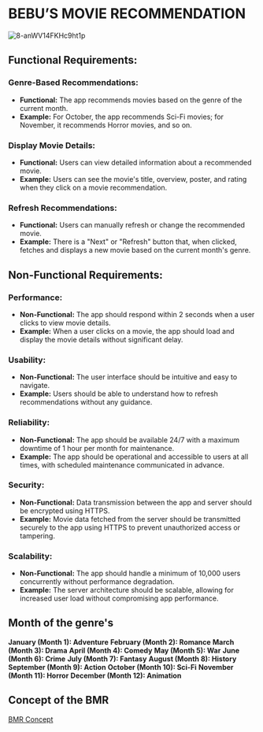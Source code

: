 # BEBU’S MOVIE RECOMMENDATION
![8-anWV14FKHc9ht1p](https://github.com/JshMaxer/BMR/assets/78284063/b4a068a0-dd49-4a12-a717-903ecdc88b23)


## Functional Requirements:

### Genre-Based Recommendations:

- **Functional:** The app recommends movies based on the genre of the current month.
- **Example:** For October, the app recommends Sci-Fi movies; for November, it recommends Horror movies, and so on.

### Display Movie Details:

- **Functional:** Users can view detailed information about a recommended movie.
- **Example:** Users can see the movie's title, overview, poster, and rating when they click on a movie recommendation.

### Refresh Recommendations:

- **Functional:** Users can manually refresh or change the recommended movie.
- **Example:** There is a "Next" or "Refresh" button that, when clicked, fetches and displays a new movie based on the current month's genre.

## Non-Functional Requirements:

### Performance:

- **Non-Functional:** The app should respond within 2 seconds when a user clicks to view movie details.
- **Example:** When a user clicks on a movie, the app should load and display the movie details without significant delay.

### Usability:

- **Non-Functional:** The user interface should be intuitive and easy to navigate.
- **Example:** Users should be able to understand how to refresh recommendations without any guidance.

### Reliability:

- **Non-Functional:** The app should be available 24/7 with a maximum downtime of 1 hour per month for maintenance.
- **Example:** The app should be operational and accessible to users at all times, with scheduled maintenance communicated in advance.

### Security:

- **Non-Functional:** Data transmission between the app and server should be encrypted using HTTPS.
- **Example:** Movie data fetched from the server should be transmitted securely to the app using HTTPS to prevent unauthorized access or tampering.

### Scalability:

- **Non-Functional:** The app should handle a minimum of 10,000 users concurrently without performance degradation.
- **Example:** The server architecture should be scalable, allowing for increased user load without compromising app performance.

## Month of the genre's

**January (Month 1): Adventure**
**February (Month 2): Romance**
**March (Month 3): Drama**
**April (Month 4): Comedy**
**May (Month 5): War**
**June (Month 6): Crime**
**July (Month 7): Fantasy**
**August (Month 8): History**
**September (Month 9): Action**
**October (Month 10): Sci-Fi**
**November (Month 11): Horror**
**December (Month 12): Animation**

## Concept of the BMR
[BMR Concept](https://github.com/JshMaxer/BMR/files/12903063/BMR.Concept.pdf)

